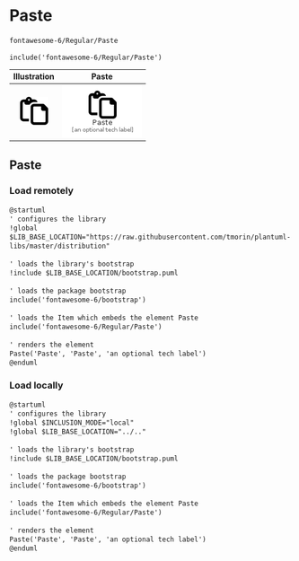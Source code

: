 # Paste


```text
fontawesome-6/Regular/Paste
```

```text
include('fontawesome-6/Regular/Paste')
```



| Illustration | Paste |
| :---: | :---: |
| ![illustration for Illustration](../../fontawesome-6/Regular/Paste.png) | ![illustration for Paste](../../fontawesome-6/Regular/Paste.Local.png) |




## Paste

### Load remotely
```plantuml
@startuml
' configures the library
!global $LIB_BASE_LOCATION="https://raw.githubusercontent.com/tmorin/plantuml-libs/master/distribution"

' loads the library's bootstrap
!include $LIB_BASE_LOCATION/bootstrap.puml

' loads the package bootstrap
include('fontawesome-6/bootstrap')

' loads the Item which embeds the element Paste
include('fontawesome-6/Regular/Paste')

' renders the element
Paste('Paste', 'Paste', 'an optional tech label')
@enduml
```

### Load locally
```plantuml
@startuml
' configures the library
!global $INCLUSION_MODE="local"
!global $LIB_BASE_LOCATION="../.."

' loads the library's bootstrap
!include $LIB_BASE_LOCATION/bootstrap.puml

' loads the package bootstrap
include('fontawesome-6/bootstrap')

' loads the Item which embeds the element Paste
include('fontawesome-6/Regular/Paste')

' renders the element
Paste('Paste', 'Paste', 'an optional tech label')
@enduml
```


